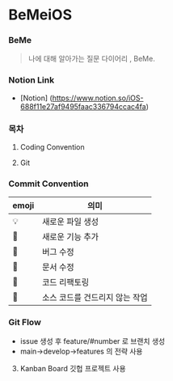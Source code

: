 # BeMeiOS


### BeMe
>   나에 대해 알아가는 질문 다이어리 , BeMe.
>

### Notion Link

- [Notion] (https://www.notion.so/iOS-688f11e27af9495faac336794ccac4fa)


### 목차

  1. Coding Convention
  
  
  2. Git
  
  ### Commit Convention
  
  | emoji | 의미                      |
  |--------|--------------------|
  | :bulb:  | 새로운 파일 생성     |
  | :hammer:  | 새로운 기능 추가     |
  | :bug:  | 버그 수정   |
  | :memo:  | 문서 수정   |
  | :poop:  | 코드 리팩토링 |
  | :speech_balloon:  | 소스 코드를 건드리지 않는 작업 |
  
  ### Git Flow
  - issue 생성 후 feature/#number 로 브랜치 생성
  - main->develop->features 의 전략 사용
  
  3. Kanban Board 
  깃헙 프로젝트 사용
